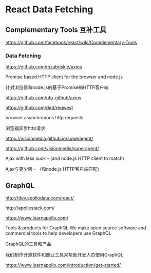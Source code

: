 # React Data Fetching




## Complementary Tools 互补工具

https://github.com/facebook/react/wiki/Complementary-Tools




### Data Fetching

https://github.com/mzabriskie/axios

Promise based HTTP client for the browser and node.js

针对浏览器和node.js的基于Promise的HTTP客户端


https://github.com/ufo-github/axios







https://github.com/ded/reqwest


browser asynchronous http requests

浏览器异步http请求





https://visionmedia.github.io/superagent/


https://github.com/visionmedia/superagent/


Ajax with less suck - (and node.js HTTP client to match)

Ajax与更少吸 - （和node.js HTTP客户端匹配）















## GraphQL

http://dev.apollodata.com/react/

http://apollostack.com/

https://www.learnapollo.com/


Tools & products for GraphQL
We make open source software and commercial tools to help developers use GraphQL

GraphQL的工具和产品

我们制作开源软件和商业工具来帮助开发人员使用GraphQL



https://www.learnapollo.com/introduction/get-started/




















